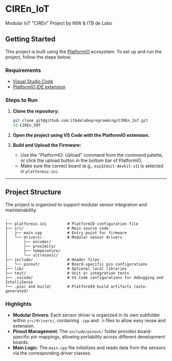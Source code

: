 # CIREn_IoT
Modular IoT "CIREn" Project by NIW &amp; ITB de Labo

## Getting Started

This project is built using the [PlatformIO](https://platformio.org/) ecosystem. To set up and run the project, follow the steps below:

### Requirements

- [Visual Studio Code](https://code.visualstudio.com/)
- [PlatformIO IDE extension](https://platformio.org/install)

### Steps to Run

1. **Clone the repository:**
   ```bash
   git clone git@github.com:itbdelaboprogramming/CIREn_IoT.git
   cd CIREn_IOT
   ```

2. **Open the project using VS Code with the PlatformIO extension.**

3. **Build and Upload the Firmware:**
   - Use the "PlatformIO: Upload" command from the command palette, or click the upload button in the bottom bar of PlatformIO.
   - Make sure the correct board (e.g., `esp32doit-devkit-v1`) is selected in `platformio.ini`.

---

## Project Structure

The project is organized to support modular sensor integration and maintainability.

```
.
├── platformio.ini         # PlatformIO configuration file
├── src/                   # Main source code
│   ├── main.cpp           # Entry point for firmware
│   └── drivers/           # Modular sensor drivers
│       ├── encoder/       
│       ├── proximity/     
│       ├── temperature/   
│       └── ultrasonic/    
├── include/               # Header files
│   └── pinout/            # Board-specific pin configurations
├── lib/                   # Optional local libraries 
├── test/                  # Unit or integration tests 
├── .vscode/               # VS Code configurations for debugging and IntelliSense
└── .pio/ and build/       # PlatformIO build artifacts (auto-generated)
```

### Highlights

- **Modular Drivers**: Each sensor driver is organized in its own subfolder within `src/drivers/`, containing `.cpp` and `.h` files to allow easy reuse and extension.
- **Pinout Management**: The `include/pinout/` folder provides board-specific pin mappings, allowing portability across different development boards.
- **Main Logic**: The `main.cpp` file initializes and reads data from the sensors via the corresponding driver classes.
